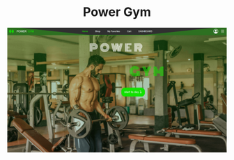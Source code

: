 <p align="center">
    <h1 align="center" >Power Gym</h1>
</p>
<p align="center">
    <img src="./imgs/power.png" width="1000" alt="Power Gym">
</p>

